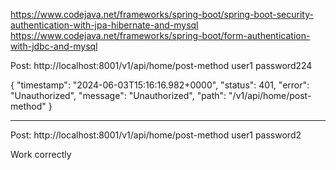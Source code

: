 https://www.codejava.net/frameworks/spring-boot/spring-boot-security-authentication-with-jpa-hibernate-and-mysql
https://www.codejava.net/frameworks/spring-boot/form-authentication-with-jdbc-and-mysql

Post: http://localhost:8001/v1/api/home/post-method
user1
password224

{
"timestamp": "2024-06-03T15:16:16.982+0000",
"status": 401,
"error": "Unauthorized",
"message": "Unauthorized",
"path": "/v1/api/home/post-method"
}

-------------------------------------------------

Post: http://localhost:8001/v1/api/home/post-method
user1
password2


Work correctly
